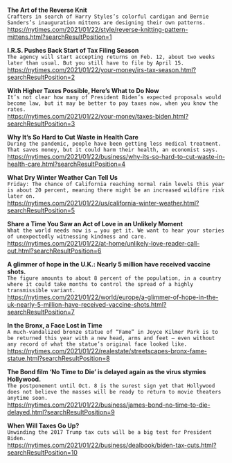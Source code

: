 **The Art of the Reverse Knit**\
`Crafters in search of Harry Styles’s colorful cardigan and Bernie Sanders’s inauguration mittens are designing their own patterns.`\
https://nytimes.com/2021/01/22/style/reverse-knitting-pattern-mittens.html?searchResultPosition=1

**I.R.S. Pushes Back Start of Tax Filing Season**\
`The agency will start accepting returns on Feb. 12, about two weeks later than usual. But you still have to file by April 15.`\
https://nytimes.com/2021/01/22/your-money/irs-tax-season.html?searchResultPosition=2

**With Higher Taxes Possible, Here’s What to Do Now**\
`It’s not clear how many of President Biden’s expected proposals would become law, but it may be better to pay taxes now, when you know the rates.`\
https://nytimes.com/2021/01/22/your-money/taxes-biden.html?searchResultPosition=3

**Why It’s So Hard to Cut Waste in Health Care**\
`During the pandemic, people have been getting less medical treatment. That saves money, but it could harm their health, an economist says.`\
https://nytimes.com/2021/01/22/business/why-its-so-hard-to-cut-waste-in-health-care.html?searchResultPosition=4

**What Dry Winter Weather Can Tell Us**\
`Friday: The chance of California reaching normal rain levels this year is about 20 percent, meaning there might be an increased wildfire risk later on.`\
https://nytimes.com/2021/01/22/us/california-winter-weather.html?searchResultPosition=5

**Share a Time You Saw an Act of Love in an Unlikely Moment**\
`What the world needs now is … you get it. We want to hear your stories of unexpectedly witnessing kindness and care.`\
https://nytimes.com/2021/01/22/at-home/unlikely-love-reader-call-out.html?searchResultPosition=6

**A glimmer of hope in the U.K.: Nearly 5 million have received vaccine shots.**\
`The figure amounts to about 8 percent of the population, in a country where it could take months to control the spread of a highly transmissible variant.`\
https://nytimes.com/2021/01/22/world/europe/a-glimmer-of-hope-in-the-uk-nearly-5-million-have-received-vaccine-shots.html?searchResultPosition=7

**In the Bronx, a Face Lost in Time**\
`A much-vandalized bronze statue of “Fame” in Joyce Kilmer Park is to be returned this year with a new head, arms and feet — even without any record of what the statue’s original face looked like.`\
https://nytimes.com/2021/01/22/realestate/streetscapes-bronx-fame-statue.html?searchResultPosition=8

**The Bond film ‘No Time to Die’ is delayed again as the virus stymies Hollywood.**\
`The postponement until Oct. 8 is the surest sign yet that Hollywood does not believe the masses will be ready to return to movie theaters anytime soon. `\
https://nytimes.com/2021/01/22/business/james-bond-no-time-to-die-delayed.html?searchResultPosition=9

**When Will Taxes Go Up?**\
`Unwinding the 2017 Trump tax cuts will be a big test for President Biden.`\
https://nytimes.com/2021/01/22/business/dealbook/biden-tax-cuts.html?searchResultPosition=10

